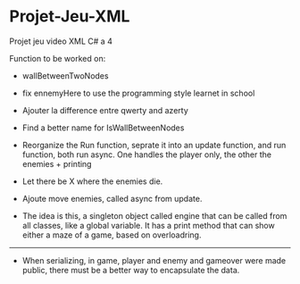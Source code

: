 # Projet-Jeu-XML

Projet jeu video XML C# a 4

Function to be worked on:

- wallBetweenTwoNodes
- fix ennemyHere to use the programming style learnet in school
- Ajouter la difference entre qwerty and azerty
- Find a better name for IsWallBetweenNodes
- Reorganize the Run function, seprate it into an update function, and run function, both run async. One handles the player only, the other the enemies + printing
- Let there be X where the enemies die.
- Ajoute move enemies, called async from update.

- The idea is this, a singleton object called engine that can be called from all classes, like a global variable. It has a print method that can show either a maze of a game, based on overloadring.

---

- When serializing, in game, player and enemy and gameover were made public, there must be a better way to encapsulate the data.
